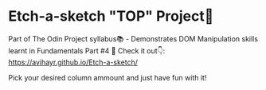 # Etch-a-sketch "TOP" Project🎨
Part of The Odin Project syllabus📚 - Demonstrates DOM Manipulation skills learnt in Fundamentals Part #4 🌲
Check it out👇:
https://avihayr.github.io/Etch-a-sketch/

Pick your desired column ammount and just have fun with it!

